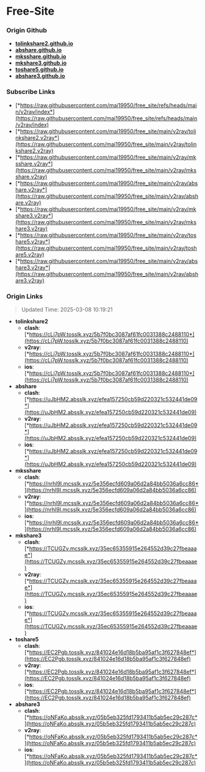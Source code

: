 # Free-Site

### Origin Github

- [**tolinkshare2.github.io**](https://github.com/tolinkshare2/tolinkshare2.github.io)
- [**abshare.github.io**](https://github.com/abshare/abshare.github.io)
- [**mksshare.github.io**](https://github.com/mksshare/mksshare.github.io)
- [**mkshare3.github.io**](https://github.com/mkshare3/mkshare3.github.io)
- [**toshare5.github.io**](https://github.com/toshare5/toshare5.github.io)
- [**abshare3.github.io**](https://github.com/abshare3/abshare3.github.io)

### Subscribe Links

- [*https://raw.githubusercontent.com/mai19950/free_site/refs/heads/main/v2ray/index*](https://raw.githubusercontent.com/mai19950/free_site/refs/heads/main/v2ray/index)
- [*https://raw.githubusercontent.com/mai19950/free_site/main/v2ray/tolinkshare2.v2ray*](https://raw.githubusercontent.com/mai19950/free_site/main/v2ray/tolinkshare2.v2ray)
- [*https://raw.githubusercontent.com/mai19950/free_site/main/v2ray/mksshare.v2ray*](https://raw.githubusercontent.com/mai19950/free_site/main/v2ray/mksshare.v2ray)
- [*https://raw.githubusercontent.com/mai19950/free_site/main/v2ray/abshare.v2ray*](https://raw.githubusercontent.com/mai19950/free_site/main/v2ray/abshare.v2ray)
- [*https://raw.githubusercontent.com/mai19950/free_site/main/v2ray/mkshare3.v2ray*](https://raw.githubusercontent.com/mai19950/free_site/main/v2ray/mkshare3.v2ray)
- [*https://raw.githubusercontent.com/mai19950/free_site/main/v2ray/toshare5.v2ray*](https://raw.githubusercontent.com/mai19950/free_site/main/v2ray/toshare5.v2ray)
- [*https://raw.githubusercontent.com/mai19950/free_site/main/v2ray/abshare3.v2ray*](https://raw.githubusercontent.com/mai19950/free_site/main/v2ray/abshare3.v2ray)

### Origin Links

> Updated Time: 2025-03-08 10:19:21

- **tolinkshare2**
  - **clash**: [*https://cLj7pW.tosslk.xyz/5b7f0bc3087af61fc0031388c2488110*](https://cLj7pW.tosslk.xyz/5b7f0bc3087af61fc0031388c2488110)
  - **v2ray**: [*https://cLj7pW.tosslk.xyz/5b7f0bc3087af61fc0031388c2488110*](https://cLj7pW.tosslk.xyz/5b7f0bc3087af61fc0031388c2488110)
  - **ios**: [*https://cLj7pW.tosslk.xyz/5b7f0bc3087af61fc0031388c2488110*](https://cLj7pW.tosslk.xyz/5b7f0bc3087af61fc0031388c2488110)
- **abshare**
  - **clash**: [*https://uJbHM2.absslk.xyz/efea157250cb59d220321c532441de09*](https://uJbHM2.absslk.xyz/efea157250cb59d220321c532441de09)
  - **v2ray**: [*https://uJbHM2.absslk.xyz/efea157250cb59d220321c532441de09*](https://uJbHM2.absslk.xyz/efea157250cb59d220321c532441de09)
  - **ios**: [*https://uJbHM2.absslk.xyz/efea157250cb59d220321c532441de09*](https://uJbHM2.absslk.xyz/efea157250cb59d220321c532441de09)
- **mksshare**
  - **clash**: [*https://nrhl9I.mcsslk.xyz/5e356ecfd609a06d2a84bb5036a6cc86*](https://nrhl9I.mcsslk.xyz/5e356ecfd609a06d2a84bb5036a6cc86)
  - **v2ray**: [*https://nrhl9I.mcsslk.xyz/5e356ecfd609a06d2a84bb5036a6cc86*](https://nrhl9I.mcsslk.xyz/5e356ecfd609a06d2a84bb5036a6cc86)
  - **ios**: [*https://nrhl9I.mcsslk.xyz/5e356ecfd609a06d2a84bb5036a6cc86*](https://nrhl9I.mcsslk.xyz/5e356ecfd609a06d2a84bb5036a6cc86)
- **mkshare3**
  - **clash**: [*https://TCUGZy.mcsslk.xyz/35ec65355915e264552d39c27fbeaaae*](https://TCUGZy.mcsslk.xyz/35ec65355915e264552d39c27fbeaaae)
  - **v2ray**: [*https://TCUGZy.mcsslk.xyz/35ec65355915e264552d39c27fbeaaae*](https://TCUGZy.mcsslk.xyz/35ec65355915e264552d39c27fbeaaae)
  - **ios**: [*https://TCUGZy.mcsslk.xyz/35ec65355915e264552d39c27fbeaaae*](https://TCUGZy.mcsslk.xyz/35ec65355915e264552d39c27fbeaaae)
- **toshare5**
  - **clash**: [*https://EC2Pgb.tosslk.xyz/841024e16d18b5ba95af1c3f627848ef*](https://EC2Pgb.tosslk.xyz/841024e16d18b5ba95af1c3f627848ef)
  - **v2ray**: [*https://EC2Pgb.tosslk.xyz/841024e16d18b5ba95af1c3f627848ef*](https://EC2Pgb.tosslk.xyz/841024e16d18b5ba95af1c3f627848ef)
  - **ios**: [*https://EC2Pgb.tosslk.xyz/841024e16d18b5ba95af1c3f627848ef*](https://EC2Pgb.tosslk.xyz/841024e16d18b5ba95af1c3f627848ef)
- **abshare3**
  - **clash**: [*https://oNFaKo.absslk.xyz/05b5eb325fd1793411b5ab5ec29c287c*](https://oNFaKo.absslk.xyz/05b5eb325fd1793411b5ab5ec29c287c)
  - **v2ray**: [*https://oNFaKo.absslk.xyz/05b5eb325fd1793411b5ab5ec29c287c*](https://oNFaKo.absslk.xyz/05b5eb325fd1793411b5ab5ec29c287c)
  - **ios**: [*https://oNFaKo.absslk.xyz/05b5eb325fd1793411b5ab5ec29c287c*](https://oNFaKo.absslk.xyz/05b5eb325fd1793411b5ab5ec29c287c)
